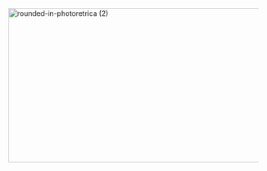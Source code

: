 <img width="1346" height="312" alt="rounded-in-photoretrica (2)" src="https://github.com/user-attachments/assets/d7886cda-5622-4207-8f7e-9a076f4214ed" />
